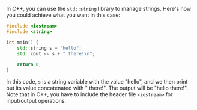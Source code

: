 In C++, you can use the `std::string` library to manage strings. Here's how you could achieve what you want in this case:

```cpp
#include <iostream>
#include <string>

int main() {
    std::string s = "hello";
    std::cout << s + " there!\n";

    return 0;
}
```

In this code, `s` is a string variable with the value "hello", and we then print out its value concatenated with " there!". The output will be "hello there!".
Note that in C++, you have to include the header file `<iostream>` for input/output operations.
